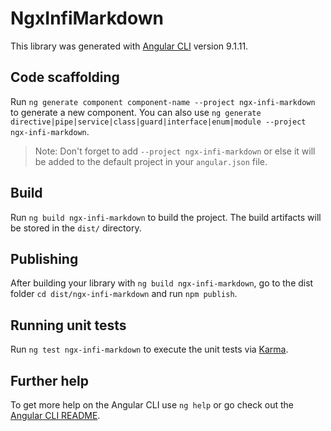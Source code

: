 # NgxInfiMarkdown

This library was generated with [Angular CLI](https://github.com/angular/angular-cli) version 9.1.11.

## Code scaffolding

Run `ng generate component component-name --project ngx-infi-markdown` to generate a new component. You can also use `ng generate directive|pipe|service|class|guard|interface|enum|module --project ngx-infi-markdown`.
> Note: Don't forget to add `--project ngx-infi-markdown` or else it will be added to the default project in your `angular.json` file. 

## Build

Run `ng build ngx-infi-markdown` to build the project. The build artifacts will be stored in the `dist/` directory.

## Publishing

After building your library with `ng build ngx-infi-markdown`, go to the dist folder `cd dist/ngx-infi-markdown` and run `npm publish`.

## Running unit tests

Run `ng test ngx-infi-markdown` to execute the unit tests via [Karma](https://karma-runner.github.io).

## Further help

To get more help on the Angular CLI use `ng help` or go check out the [Angular CLI README](https://github.com/angular/angular-cli/blob/master/README.md).
